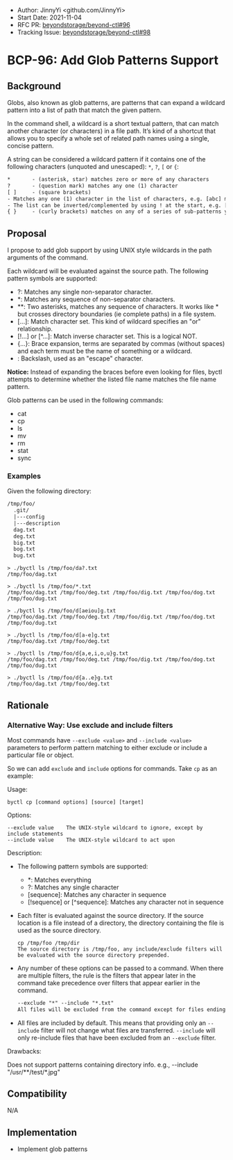 - Author: JinnyYi <github.com/JinnyYi>
- Start Date: 2021-11-04
- RFC PR: [beyondstorage/beyond-ctl#96](https://github.com/beyondstorage/beyond-ctl/issues/96)
- Tracking Issue: [beyondstorage/beyond-ctl#98](https://github.com/beyondstorage/beyond-ctl/issues/98)

# BCP-96: Add Glob Patterns Support

## Background

Globs, also known as glob patterns, are patterns that can expand a wildcard pattern into a list of path that match the given pattern.

In the command shell, a wildcard is a short textual pattern, that can match another character (or characters) in a file path. It’s kind of a shortcut that allows you to specify a whole set of related path names using a single, concise pattern.

A string can be considered a wildcard pattern if it contains one of the following characters (unquoted and unescaped): `*`, `?`, `[` or `{`:

```txt
*       - (asterisk, star) matches zero or more of any characters
?       - (question mark) matches any one (1) character
[ ]     - (square brackets)
- Matches any one (1) character in the list of characters, e.g. [abc] matches one a or one b or one c (only one of the three).
- The list can be inverted/complemented by using ! at the start, e.g. [!abc] means "any one character not a or b or c".
{ }     - (curly brackets) matches on any of a series of sub-patterns you specify, e.g. {a,b,c} matches one a, one b and one c.
```

## Proposal

I propose to add glob support by using UNIX style wildcards in the path arguments of the command.

Each wildcard will be evaluated against the source path. The following pattern symbols are supported:

- ?: Matches any single non-separator character.
- *: Matches any sequence of non-separator characters.
- **: Two asterisks, matches any sequence of characters. It works like * but crosses directory boundaries (ie complete paths) in a file system.
- [...]: Match character set. This kind of wildcard specifies an "or" relationship.
- [!...] or [^...]: Match inverse character set. This is a logical NOT.
- {...}: Brace expansion, terms are separated by commas (without spaces) and each term must be the name of something or a wildcard.
- \: Backslash, used as an "escape" character.

**Notice:**
Instead of expanding the braces before even looking for files, byctl attempts to determine whether the listed file name matches the file name pattern.

Glob patterns can be used in the following commands:

- cat
- cp
- ls
- mv
- rm
- stat
- sync

### Examples

Given the following directory:

```txt
/tmp/foo/
  .git/
  |---config
  |---description
  dag.txt
  deg.txt
  big.txt
  bog.txt
  bug.txt
```

```shell
> ./byctl ls /tmp/foo/da?.txt
/tmp/foo/dag.txt

> ./byctl ls /tmp/foo/*.txt
/tmp/foo/dag.txt /tmp/foo/deg.txt /tmp/foo/dig.txt /tmp/foo/dog.txt /tmp/foo/dug.txt

> ./byctl ls /tmp/foo/d[aeiou]g.txt
/tmp/foo/dag.txt /tmp/foo/deg.txt /tmp/foo/dig.txt /tmp/foo/dog.txt /tmp/foo/dug.txt

> ./byctl ls /tmp/foo/d[a-e]g.txt
/tmp/foo/dag.txt /tmp/foo/deg.txt

> ./byctl ls /tmp/foo/d{a,e,i,o,u}g.txt
/tmp/foo/dag.txt /tmp/foo/deg.txt /tmp/foo/dig.txt /tmp/foo/dog.txt /tmp/foo/dug.txt

> ./byctl ls /tmp/foo/d{a..e}g.txt
/tmp/foo/dag.txt /tmp/foo/deg.txt
```

## Rationale

### Alternative Way: Use exclude and include filters

Most commands have `--exclude <value>` and `--include <value>` parameters to perform pattern matching to either exclude or include a particular file or object.

So we can add `exclude` and `include` options for commands. Take `cp` as an example:

Usage:

```
byctl cp [command options] [source] [target]
```

Options:

```
--exclude value    The UNIX-style wildcard to ignore, except by include statements
--include value    The UNIX-style wildcard to act upon
```

Description:

- The following pattern symbols are supported:
  - *: Matches everything
  - ?: Matches any single character
  - [sequence]: Matches any character in sequence
  - [!sequence] or [^sequence]: Matches any character not in sequence

- Each filter is evaluated against the source directory. If the source location is a file instead of a directory, the directory containing the file is used as the source directory.
  ```
  cp /tmp/foo /tmp/dir 
  The source directory is /tmp/foo, any include/exclude filters will be evaluated with the source directory prepended.
  ```

- Any number of these options can be passed to a command. When there are multiple filters, the rule is the filters that appear later in the command take precedence over filters that appear earlier in the command.
  ```txt
  --exclude "*" --include "*.txt"
  All files will be excluded from the command except for files ending with ".txt"
  ```

- All files are included by default. This means that providing only an `--include` filter will not change what files are transferred. `--include` will only re-include files that have been excluded from an `--exclude` filter.

Drawbacks:

Does not support patterns containing directory info. e.g., --include "/usr/**/test/*.jpg"

## Compatibility

N/A

## Implementation

- Implement glob patterns
